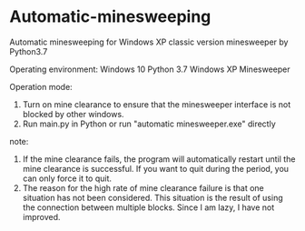 # Automatic-minesweeping
Automatic minesweeping for Windows XP classic version minesweeper by Python3.7

Operating environment:
Windows 10
Python 3.7
Windows XP Minesweeper

Operation mode:
1. Turn on mine clearance to ensure that the minesweeper interface is not blocked by other windows.
2. Run main.py in Python or run "automatic minesweeper.exe" directly

note:
1. If the mine clearance fails, the program will automatically restart until the mine clearance is successful. If you want to quit during the period, you can only force it to quit.
2. The reason for the high rate of mine clearance failure is that one situation has not been considered. This situation is the result of using the connection between multiple blocks. Since I am lazy, I have not improved.
